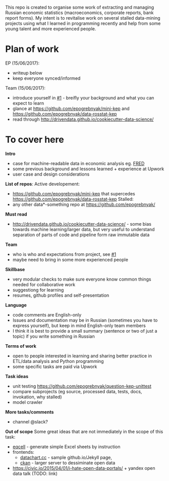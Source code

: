 This repo is created to organise some work of extracting and managing Russian economic statistics (macroeconomics, corporate reports, bank report forms). My intent is to revitalise work on several stalled data-mining projects using what I learned in programming recently and help from some young talent and more experienced people. 

Plan of work
============

EP (15/06/2017): 
- writeup below
- keep everyone synced/informed

Team (15/06/2017):
- introduce yourself in [#1](https://github.com/epogrebnyak/data-team-ru-stat/issues/1) - breifly your background and what you can expect to learn
- glance at <https://github.com/epogrebnyak/mini-kep> and <https://github.com/epogrebnyak/data-rosstat-kep> 
- read through <http://drivendata.github.io/cookiecutter-data-science/> 

To cover here
=============

**Intro**
- case for machine-readable data in economic analysis eg. [FRED](https://fred.stlouisfed.org/series/CPIAUCSL)
- some previous background and lessons learned + experience at Upwork
- user case and design considerations  

**List of repos**:
Active developement:
- <https://github.com/epogrebnyak/mini-kep> that supercedes <https://github.com/epogrebnyak/data-rosstat-kep>
Stalled:
- any other data\*-something repo at <https://github.com/epogrebnyak/>

**Must read**
- <http://drivendata.github.io/cookiecutter-data-science/> - some bias towards machine learning/larger data, but very useful 
to understand separation of parts of code and pipeline form raw immutable data

**Team**
- who is who and expectations from project, see [#1](https://github.com/epogrebnyak/data-team-ru-stat/issues/1) 
- maybe need to bring in some more experienced people

**Skillbase**
- very modular checks to make sure everyone know common things needed for collaborative work 
- suggestiong for learning
- resumes, github profiles and self-presentation 

**Language**
- code comments are English-only
- Issues and documentation may be in Russian (sometimes you have to express yourself), 
  but keep in mind English-only team members
- I think it is best to provide a small summary (sentence or two of just a topic) if you write something in Russian

**Terms of work**
- open to people interested in learning and sharing better practice in ETL/data analysis and Python programming
- some specific tasks are paid via Upwork

**Task ideas**
- unit testing <https://github.com/epogrebnyak/question-kep-unittest>
- compare subprojects (eg source, processed data, tests, docs, invokation, why stalled)
- model crawler

**More tasks/comments**
- channel @slack?

**Out of scope**
Some great ideas that are not immediately in the scope of this task:
- [eqcell](https://github.com/epogrebnyak/make-xls-eqcell) - generate simple Excel sheets by instruction
- frontends:
  - [datachart.cc](http://datachart.cc) - sample github.io/Jekyll page, 
  - [ckan](https://ckan.org/) - larger server to dessiminate open data
- <https://civic.io/2015/04/01/i-hate-open-data-portals/> + yandex open data talk (TODO: link)
